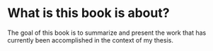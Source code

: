 What is this book is about?
========================

The goal of this book is to summarize and present the work that has currently been accomplished in the context of my thesis.
